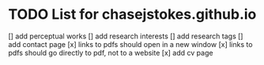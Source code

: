 # TODO List for chasejstokes.github.io

[] add perceptual works
[] add research interests
[] add research tags
[] add contact page
[x] links to pdfs should open in a new window
[x] links to pdfs should go directly to pdf, not to a website
[x] add cv page